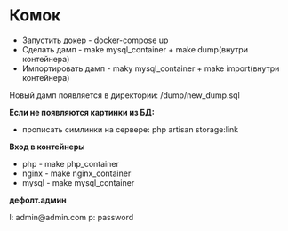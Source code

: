 <h1>Комок</h1>
<ul>
<li>Запустить докер - docker-compose up</li>
<li>Сделать дамп - make mysql_container + make dump(внутри контейнера)</li>
<li>Импортировать дамп - maky mysql_container + make import(внутри контейнера)</li>
</ul>
<p>Новый дамп появляется в директории: /dump/new_dump.sql</p>

<p><strong>Если не появляются картинки из БД:</strong></p>
<ul>
<li>прописать симлинки на сервере: php artisan storage:link</li>
</ul>

<p><strong>Вход в контейнеры</strong></p>
<ul>
<li>php - make php_container</li>
<li>nginx - make nginx_container</li>
<li>mysql - make mysql_container</li>
</ul>

<p><strong>дефолт.админ</strong></p>
l: admin@admin.com
p: password
